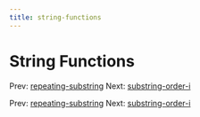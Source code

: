 ```yaml
---
title: string-functions
---
```




# String Functions

Prev:
[repeating-substring](repeating-substring.md)
Next: [substring-order-i](substring-order-i.md)

Prev:
[repeating-substring](repeating-substring.md)
Next: [substring-order-i](substring-order-i.md)
